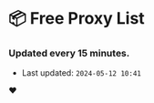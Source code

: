 # :package: Free Proxy List
### Updated every 15 minutes.

- Last updated: `2024-05-12 10:41`

:heart:
